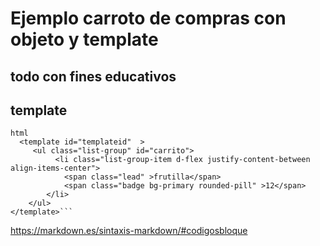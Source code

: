 # Ejemplo carroto de compras con objeto y template

## todo con fines educativos

## template

    html
      <template id="templateid"  >
         <ul class="list-group" id="carrito">
              <li class="list-group-item d-flex justify-content-between align-items-center">
                <span class="lead" >frutilla</span>
                <span class="badge bg-primary rounded-pill" >12</span>
            </li>
        </ul>
    </template>```

https://markdown.es/sintaxis-markdown/#codigosbloque
